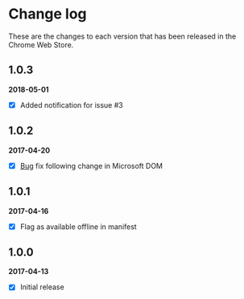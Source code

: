 # Change log

These are the changes to each version that has been released in the Chrome Web Store.

## 1.0.3
**2018-05-01** 
- [x] Added notification for issue #3

## 1.0.2
**2017-04-20** 
- [x] [Bug](https://github.com/GregTrevellick/VisualStudioMarketplaceMetrics/issues/2) fix following change in Microsoft DOM
 
## 1.0.1 
**2017-04-16** 
- [x] Flag as available offline in manifest

## 1.0.0 
**2017-04-13** 
- [x] Initial release



<!-- gregt todos

add logo to copy to clipboard
//http://jsfiddle.net/Starx/sgb4888k/2/
add languages latin welsh esperanto irish hindi

POST LIVE
test google analytics
add github issues to email link section ? 
mads kristensens tweet about low nbr of reviews

-->
